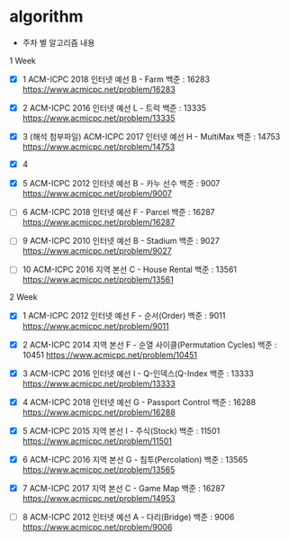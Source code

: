 # algorithm


- 주차 별 알고리즘 내용

1 Week

- [x] 1
ACM-ICPC 2018 인터넷 예선 B - Farm
백준 : 16283
https://www.acmicpc.net/problem/16283

- [x] 2
ACM-ICPC 2016 인터넷 예선 L - 트럭
백준 : 13335
https://www.acmicpc.net/problem/13335

- [x] 3 (해석 첨부파일)
ACM-ICPC 2017 인터넷 예선 H - MultiMax
백준 : 14753
https://www.acmicpc.net/problem/14753

- [x] 4

- [x] 5
ACM-ICPC 2012 인터넷 예선 B - 카누 선수
백준 : 9007
https://www.acmicpc.net/problem/9007

- [ ] 6
ACM-ICPC 2018 인터넷 예선 F - Parcel
백준 : 16287
https://www.acmicpc.net/problem/16287

- [ ] 9
ACM-ICPC 2010 인터넷 예선 B - Stadium
백준 : 9027
https://www.acmicpc.net/problem/9027

- [ ] 10
ACM-ICPC 2016 지역 본선 C - House Rental
백준 : 13561
https://www.acmicpc.net/problem/13561

2 Week

- [x] 1 
ACM-ICPC 2012 인터넷 예선 F - 순서(Order)
백준 : 9011
https://www.acmicpc.net/problem/9011

- [x] 2
ACM-ICPC 2014 지역 본선 F - 순열 사이클(Permutation Cycles)
백준 : 10451
https://www.acmicpc.net/problem/10451

- [x] 3
ACM-ICPC 2016 인터넷 예선 I - Q-인덱스(Q-Index
백준 : 13333
https://www.acmicpc.net/problem/13333

- [x] 4
ACM-ICPC 2018 인터넷 예선 G - Passport Control
백준 : 16288
https://www.acmicpc.net/problem/16288

- [x] 5
ACM-ICPC 2015 지역 본선 I - 주식(Stock)
백준 : 11501
https://www.acmicpc.net/problem/11501

- [x] 6
ACM-ICPC 2016 지역 본선 G - 침투(Percolation)
백준 : 13565
https://www.acmicpc.net/problem/13565

- [x] 7
ACM-ICPC 2017 지역 본선 C - Game Map
백준 : 16287
https://www.acmicpc.net/problem/14953

- [ ] 8
ACM-ICPC 2012 인터넷 예선 A - 다리(Bridge)
백준 : 9006
https://www.acmicpc.net/problem/9006

